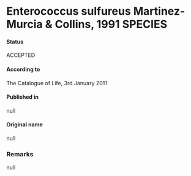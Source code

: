 # Enterococcus sulfureus Martinez-Murcia & Collins, 1991 SPECIES

#### Status
ACCEPTED

#### According to
The Catalogue of Life, 3rd January 2011

#### Published in
null

#### Original name
null

### Remarks
null